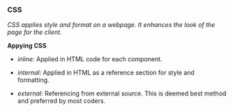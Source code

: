 ### **CSS**

*CSS applies style and format on a webpage. It enhances the look of the page for the client.*

**Appying CSS**

* *inline:* Applied in HTML code for each component.

* *internal:*  Applied in HTML as a reference section for style and formatting.

* *external:*  Referencing from external source. This is deemed best method and preferred by most coders.